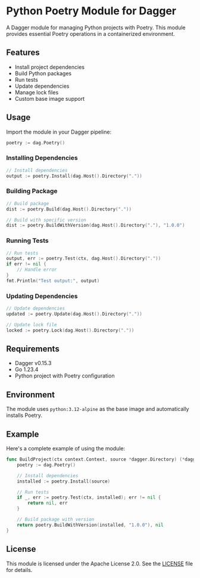 # Python Poetry Module for Dagger

A Dagger module for managing Python projects with Poetry. This module provides essential Poetry operations in a containerized environment.

## Features

- Install project dependencies
- Build Python packages
- Run tests
- Update dependencies
- Manage lock files
- Custom base image support

## Usage

Import the module in your Dagger pipeline:

```go
poetry := dag.Poetry()
```

### Installing Dependencies

```go
// Install dependencies
output := poetry.Install(dag.Host().Directory("."))
```

### Building Package

```go
// Build package
dist := poetry.Build(dag.Host().Directory("."))

// Build with specific version
dist := poetry.BuildWithVersion(dag.Host().Directory("."), "1.0.0")
```

### Running Tests

```go
// Run tests
output, err := poetry.Test(ctx, dag.Host().Directory("."))
if err != nil {
    // Handle error
}
fmt.Println("Test output:", output)
```

### Updating Dependencies

```go
// Update dependencies
updated := poetry.Update(dag.Host().Directory("."))

// Update lock file
locked := poetry.Lock(dag.Host().Directory("."))
```

## Requirements

- Dagger v0.15.3
- Go 1.23.4
- Python project with Poetry configuration

## Environment

The module uses `python:3.12-alpine` as the base image and automatically installs Poetry.

## Example

Here's a complete example of using the module:

```go
func BuildProject(ctx context.Context, source *dagger.Directory) (*dagger.Directory, error) {
    poetry := dag.Poetry()

    // Install dependencies
    installed := poetry.Install(source)

    // Run tests
    if _, err := poetry.Test(ctx, installed); err != nil {
        return nil, err
    }

    // Build package with version
    return poetry.BuildWithVersion(installed, "1.0.0"), nil
}
```

## License

This module is licensed under the Apache License 2.0. See the [LICENSE](LICENSE) file for details.
